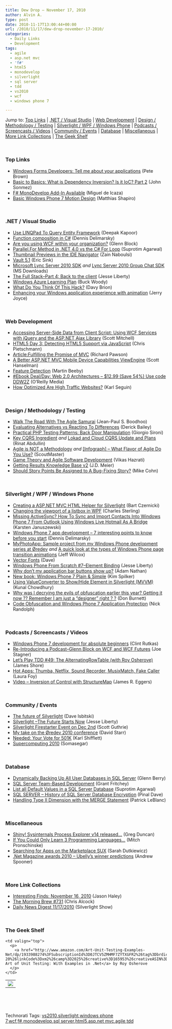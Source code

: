 ```yaml
---
title: Dew Drop – November 17, 2010
author: Alvin A.
type: post
date: 2010-11-17T13:00:44+00:00
url: /2010/11/17/dew-drop-november-17-2010/
categories:
  - Daily Links
  - Development
tags:
  - agile
  - asp.net mvc
  - 'f#'
  - html5
  - monodevelop
  - silverlight
  - sql server
  - tdd
  - vs2010
  - wcf
  - windows phone 7

---
```

Jump to: [Top Links][1] | [.NET / Visual Studio][2] | [Web Development][3] | [Design / Methodology / Testing][4] | [Silverlight / WPF / Windows Phone][5] | [Podcasts / Screencasts / Videos][6] | [Community / Events][7] | [Database][8] | [Miscellaneous][9] | [More Link Collections][10] | [The Geek Shelf][11] 

&#160;

### <a name="top"></a>Top Links

  * [Windows Forms Developers: Tell me about your applications][12] (Pete Brown)
  * [Basic to Basics: What is Dependency Inversion? Is it IoC? Part 2][13] (John Sonmez)
  * [F# MonoDevelop Add-In Available][14] (Miguel de Icaza)
  * [Basic Windows Phone 7 Motion Design][15] (Matthias Shapiro)

&#160;

### <a name="dotnet"></a>.NET / Visual Studio

  * [Use LINQPad To Query Entity Framework][16] (Deepak Kapoor)
  * [Function composition in C#][17] (Dennis Delimarsky)
  * [Are you using WCF within your organization?][18] (Glenn Block)
  * [Parallel.For Method in .NET 4.0 vs the C# For Loop][19] (Suprotim Agarwal)
  * [Thumbnail Previews in the IDE Navigator][20] (Zain Naboulsi)
  * [Vault 5.1][21] (Eric Sink)
  * [Microsoft Lync Server 2010 SDK][22] _and_ [Lync Server 2010 Group Chat SDK][23] (MS Downloads)
  * [The Full Stack–Part 4: Back to the client][24] (Jesse Liberty)
  * [Windows Azure Learning Plan][25] (Buck Woody)
  * [What Do You Think Of This Hack?][26] (Davy Brion)
  * [Enhancing your Windows application experience with animation][27] (Jerry Joyce)

&#160;

### <a name="web"></a>Web Development

  * [Accessing Server-Side Data from Client Script: Using WCF Services with jQuery and the ASP.NET Ajax Library][28] (Scott Mitchell)
  * [HTML5 Day 3: Detecting HTML5 Support via JavaScript][29] (Chris Pietschmann)
  * [Article:Fulfilling the Promise of MVC][30] (Richard Pawson)
  * [A Better ASP.NET MVC Mobile Device Capabilities ViewEngine][31] (Scott Hanselman)
  * [Feature Detection][32] (Martin Beeby)
  * [#Ebook Deal/Day: Web 2.0 Architectures &#8211; $12.99 (Save 54%) Use code DDW2Z][33] (O&#8217;Reilly Media)
  * [How Optimized Are High Traffic Websites?][34] (Karl Seguin)

&#160;

### <a name="design"></a>Design / Methodology / Testing

  * [Walk The Road With The Agile Samurai][35] (Jean-Paul S. Boodhoo)
  * [Evaluating Alternatives vs Reacting To Differences][36] (Derick Bailey)
  * [Practical PHP Testing Patterns: Back Door Manipulation][37] (Giorgio Sironi)
  * [Key CQRS Ingredient][38] _and_ [Lokad and Cloud CQRS Update and Plans][39] (Rinat Abdullin)
  * [Agile is NOT a Methodology][40] _and_ [[Infograph] – What Flavor of Agile Do You Use?][41] (ScoutMaster)
  * [Game Theory and Agile Software Development][42] (Vikas Hazrati)
  * [Getting Results Knowledge Base v2][43] (J.D. Meier)
  * <a href="http://feeds.dzone.com/~r/zones/agile/~3/vHTOzseUJMY/should-story-points-be" target="_blank">Should Story Points Be Assigned to A Bug-Fixing Story?</a> (Mike Cohn)

&#160;

### <a name="silverlight"></a>Silverlight / WPF / Windows Phone

  * [Creating a ASP.NET MVC HTML Helper for Silverlight][44] (Bart Czernicki)
  * [Changing the viewport of a listbox in WPF][45] (Charles Sterling)
  * [Missing ActiveSync? How To Sync and Import Contacts Into Windows Phone 7 From Outlook Using Windows Live Hotmail As A Bridge][46] (Karsten Januszewski)
  * [Windows Phone 7 app development &#8211; 7 interesting points to know before you start][47] (Dennis Delimarsky)
  * [MyPhotoApp: Sample project from my Windows Phone development series at Øredev][48] _and_ [A quick look at the types of Windows Phone page transition animations][49] (Jeff Wilcox)
  * [Vector Fonts][50] (Dave)
  * [Windows Phone From Scratch #7–Element Binding][51] (Jesse Liberty)
  * [Why don&#8217;t my application bar buttons show up?][52] (Adam Nathan)
  * [New book: Windows Phone 7 Plain & Simple][53] (Kim Spilker)
  * [Using ValueConverter to Show/Hide Element in Silverlight (MVVM)][54] (Kunal Chowdhury)
  * [Why was I decrying the evils of obfuscation earlier this year? Getting it now ?? Remember I am just a “designer” right ? ?][55] (Don Burnett)
  * [Code Obfuscation and Windows Phone 7 Application Protection][56] (Nick Randolph)

&#160;

### <a name="podcasts"></a>Podcasts / Screencasts / Videos

  * [Windows Phone 7 development for absolute beginners][57] (Clint Rutkas)
  * [Re-Introducing a Podcast–Glenn Block on WCF and WCF Futures][58] (Joe Stagner)
  * [Let&#8217;s Play TDD #49: The AlternatingRowTable (with Roy Osherove)][59] (James Shore)
  * [Hot Apps: Thumba, Netflix, Sound Recorder, MusixMatch, Fake Caller][60] (Laura Foy)
  * [Video &#8211; Inversion of Control with StructureMap][61] (James R. Eggers)

&#160;

### <a name="events"></a>Community / Events

  * [The future of Silverlight][62] (Dave Isbitski)
  * [Silverlight –The Future Starts Now][63] (Jesse Liberty)
  * [Silverlight Firestarter Event on Dec 2nd][64] (Scott Guthrie)
  * [My take on the Øredev 2010 conference][65] (David Starr)
  * [Needed: Your Vote for 501K][66] (Karl Shifflett)
  * [Supercomputing 2010][67] (Somasegar)

&#160;

### <a name="db"></a>Database

  * [Dynamically Backing Up All User Databases in SQL Server][68] (Glenn Berry)
  * [SQL Server Team-Based Development][69] (Grant Fritchey)
  * [List all Default Values in a SQL Server Database][70] (Suprotim Agarwal)
  * [SQL SERVER – History of SQL Server Database Encryption][71] (Pinal Dave)
  * [Handling Type II Dimension with the MERGE Statement][72] (Patrick LeBlanc)

&#160;

### <a name="misc"></a>Miscellaneous

  * [Shiny! Sysinternals Process Explorer v14 released…][73] (Greg Duncan)
  * [If You Could Only Learn 3 Programming Languages&#8230;][74] (Mitch Pronschinske)
  * [Searching for Apps on the Marketplace SUX][75] (Sarah Dutkiewicz)
  * [.Net Magazine awards 2010 – Ubelly’s winner predictions][76] (Andrew Spooner)

&#160;

### <a name="links"></a>More Link Collections

  * [Interesting Finds: November 16, 2010][77] (Jason Haley)
  * [The Morning Brew #731][78] (Chris Alcock)
  * [Daily News Digest 11/17/2010][79] (Silverlight Show)

&#160;

### <a name="shelf"></a>The Geek Shelf

<table border="0" cellspacing="0" cellpadding="0">
  <tr>
    <td>
      <img data-recalc-dims="1" decoding="async" src="https://i0.wp.com/ecx.images-amazon.com/images/I/51VAZ9BwcvL._SL160_.jpg?w=660" />
    </td>
    
    <td valign="top">
      <p>
        <a href="http://www.amazon.com/Art-Unit-Testing-Examples-Net/dp/1933988274%3FSubscriptionId%3D0JTCV5ZMHMF7ZYTXGFR2%26tag%3Dbrdicr-20%26linkCode%3Dxm2%26camp%3D2025%26creative%3D165953%26creativeASIN%3D1933988274">The Art of Unit Testing: With Examples in .Net</a> by Roy Osherove
      </p>
    </td>
  </tr>
</table>

&#160;

<div style="padding-bottom: 0px; margin: 0px; padding-left: 0px; padding-right: 0px; display: inline; float: none; padding-top: 0px" id="scid:C16BAC14-9A3D-4c50-9394-FBFEF7A93539:0d6f2ed6-0b9d-4713-bb0f-8e7688564d6d" class="wlWriterEditableSmartContent">
  <!--dotnetkickit-->
</div>

&#160;

<div style="padding-bottom: 0px; margin: 0px; padding-left: 0px; padding-right: 0px; display: inline; float: none; padding-top: 0px" id="scid:0767317B-992E-4b12-91E0-4F059A8CECA8:6c9b2180-6e00-4db3-a1b6-c1f7f5e79ff6" class="wlWriterEditableSmartContent">
  Technorati Tags: <a href="http://technorati.com/tags/vs2010" rel="tag">vs2010</a>,<a href="http://technorati.com/tags/silverlight" rel="tag">silverlight</a>,<a href="http://technorati.com/tags/windows+phone+7" rel="tag">windows phone 7</a>,<a href="http://technorati.com/tags/wcf" rel="tag">wcf</a>,<a href="http://technorati.com/tags/f%23" rel="tag">f#</a>,<a href="http://technorati.com/tags/monodevelop" rel="tag">monodevelop</a>,<a href="http://technorati.com/tags/sql+server" rel="tag">sql server</a>,<a href="http://technorati.com/tags/html5" rel="tag">html5</a>,<a href="http://technorati.com/tags/asp.net+mvc" rel="tag">asp.net mvc</a>,<a href="http://technorati.com/tags/agile" rel="tag">agile</a>,<a href="http://technorati.com/tags/tdd" rel="tag">tdd</a>
</div>

 [1]: https://morningdew-bpc6g3a0fgaxdxcu.eastus2-01.azurewebsites.net/#top
 [2]: https://morningdew-bpc6g3a0fgaxdxcu.eastus2-01.azurewebsites.net/#dotnet
 [3]: https://morningdew-bpc6g3a0fgaxdxcu.eastus2-01.azurewebsites.net/#web
 [4]: https://morningdew-bpc6g3a0fgaxdxcu.eastus2-01.azurewebsites.net/#design
 [5]: https://morningdew-bpc6g3a0fgaxdxcu.eastus2-01.azurewebsites.net/#silverlight
 [6]: https://morningdew-bpc6g3a0fgaxdxcu.eastus2-01.azurewebsites.net/#podcasts
 [7]: https://morningdew-bpc6g3a0fgaxdxcu.eastus2-01.azurewebsites.net/#events
 [8]: https://morningdew-bpc6g3a0fgaxdxcu.eastus2-01.azurewebsites.net/#db
 [9]: https://morningdew-bpc6g3a0fgaxdxcu.eastus2-01.azurewebsites.net/#misc
 [10]: https://morningdew-bpc6g3a0fgaxdxcu.eastus2-01.azurewebsites.net/#links
 [11]: https://morningdew-bpc6g3a0fgaxdxcu.eastus2-01.azurewebsites.net/#shelf
 [12]: http://feedproxy.google.com/~r/PeteBrown/~3/Bx5lJdTpBKo/windows-forms-developers-tell-me-about-your-applications
 [13]: http://simpleprogrammer.com/2010/11/16/basic-to-basics-what-is-dependency-inversion-is-it-ioc-part-2/
 [14]: http://tirania.org/blog/archive/2010/Nov-16.html
 [15]: http://www.designersilverlight.com/2010/11/16/basic-windows-phone-7-motion-design/
 [16]: http://feedproxy.google.com/~r/OneDotNetWay/~3/DioM5QLyf2c/
 [17]: http://feeds.dzone.com/~r/zones/dotnet/~3/XipIURpD4fo/function-composition-c
 [18]: http://feedproxy.google.com/~r/MyTechnobabble/~3/9jBtVo5V9oM/are-you-using-wcf-within-your-organization.aspx
 [19]: http://feedproxy.google.com/~r/netCurryRecentArticles/~3/e4mOcdV_6eM/ShowArticle.aspx
 [20]: http://feedproxy.google.com/~r/zainnab/~3/-G_LHmuAjm4/thumbnail-previews-in-the-ide-navigator-vstiptool0113.aspx
 [21]: http://software.ericsink.com/entries/vault_51.html
 [22]: http://feedproxy.google.com/~r/MicrosoftDownloadCenter/~3/hCBuh3JukCY/details.aspx
 [23]: http://feedproxy.google.com/~r/MicrosoftDownloadCenter/~3/3LfajbgPnto/details.aspx
 [24]: http://feedproxy.google.com/~r/JesseLiberty-SilverlightGeek/~3/ZEPHXqnC2x0/
 [25]: http://blogs.msdn.com/b/buckwoody/archive/2010/11/16/windows-azure-learning-plan.aspx
 [26]: http://feedproxy.google.com/~r/davybrion/~3/QNmphLmPB0w/
 [27]: http://windowsteamblog.com/windows/b/developers/archive/2010/11/16/enhancing-your-windows-application-experience-with-animation.aspx
 [28]: http://www.4guysfromrolla.com/articles/111710-1.aspx
 [29]: http://feedproxy.google.com/~r/crpietschmann/~3/OfDyBEi8n4A/post.aspx
 [30]: http://www.infoq.com/articles/Nacked-MVC
 [31]: http://feedproxy.google.com/~r/ScottHanselman/~3/JN7RjwvQ0uY/ABetterASPNETMVCMobileDeviceCapabilitiesViewEngine.aspx
 [32]: http://www.thewayithink.co.uk/post/feature-detection.aspx
 [33]: http://feeds.oreilly.com/~r/oreilly/news/~3/iOAycJZ3N_s/
 [34]: http://openmymind.net/2010/11/16/How-Optimized-Are-High-Traffic-Websites
 [35]: http://feedproxy.google.com/~r/JPBoodhoo/~3/HXw3llGC5fQ/walk-the-road-with-the-agile-samurai
 [36]: http://feedproxy.google.com/~r/LosTechies/~3/fWujl4oPGvY/evaluating-alternatives-vs-reacting-to-differences.aspx
 [37]: http://feeds.dzone.com/~r/zones/agile/~3/uPxEivDouj8/practical-php-testing-patterns-7
 [38]: http://feeds.abdullin.com/~r/RinatAbdullin/~3/4Kg951RYlY4/key-cqrs-ingredient.html
 [39]: http://feeds.abdullin.com/~r/RinatAbdullin/~3/p6jBrf_2MKA/lokad-and-cloud-cqrs-update-and-plans.html
 [40]: http://feedproxy.google.com/~r/agilescout/~3/AIChrGusXwI/
 [41]: http://feedproxy.google.com/~r/agilescout/~3/vTBPphwxiC0/
 [42]: http://www.infoq.com/news/2010/11/game-theory-and-agile
 [43]: http://feedproxy.google.com/~r/jmeier/~3/UdFWZ10s2cA/getting-results-knowledge-base-v2.aspx
 [44]: http://silverlighthack.com/post.aspx?id=73e081a2-0a0e-444f-9f11-c2abf769a63a
 [45]: http://blogs.msdn.com/b/charles_sterling/archive/2010/11/16/changing-the-viewport-of-a-listbox-in-wpf.aspx
 [46]: http://rhizohm.net/irhetoric/post/2010/11/16/Missing-ActiveSync-How-To-Sync-and-Import-Contacts-Into-Windows-Phone-7-From-Outlook-Using-Windows-Live-Hotmail-As-A-Bridge.aspx
 [47]: http://feeds.dzone.com/~r/zones/dotnet/~3/pMC5LkUWESU/windows-phone-7-app
 [48]: http://www.jeff.wilcox.name/2010/11/demo-myphotoapp/
 [49]: http://www.jeff.wilcox.name/2010/11/toolkit-page-transitions/
 [50]: http://drdave.co.uk/blog/archive/2010/11/16/Vector-Fonts
 [51]: http://feedproxy.google.com/~r/JesseLiberty-SilverlightGeek/~3/i8SRofKHgNk/
 [52]: http://blog.adamnathan.net/2010/11/16/WhyDontMyApplicationBarButtonsShowUp.aspx
 [53]: http://blogs.msdn.com/b/microsoft_press/archive/2010/11/16/new-book-windows-phone-7-plain-amp-simple.aspx
 [54]: http://feedproxy.google.com/~r/kunal2383/~3/3sFV8tXw8Gg/using-valueconverter-to-showhide.html
 [55]: http://feedproxy.google.com/~r/d4dotnet/~3/bKVVT6NLUMU/post.aspx
 [56]: http://feedproxy.google.com/~r/NicksNetTravels/~3/lpj_Acsz-Dw/post.aspx
 [57]: http://channel9.msdn.com/Blogs/Clint/Windows-Phone-7-development-for-absolute-beginners
 [58]: http://feedproxy.google.com/~r/MSJoe/~3/9rVcI14hXVo/
 [59]: http://jamesshore.com/Blog/Lets-Play/Episode-49.html
 [60]: http://channel9.msdn.com/Shows/Hot-Apps/Hot-Apps-Thumba-Netflix-Sound-Recorder-MusixMatch-Fake-Caller
 [61]: http://randomactsofcoding.blogspot.com/2010/11/video-inversion-of-control-with.html
 [62]: http://blogs.msdn.com/b/davedev/archive/2010/11/16/the-future-of-silverlight.aspx
 [63]: http://feedproxy.google.com/~r/JesseLiberty-SilverlightGeek/~3/8uyf2KAY9vs/
 [64]: http://weblogs.asp.net/scottgu/archive/2010/11/17/silverlight-firestarter-event-on-dec-2nd.aspx
 [65]: http://feedproxy.google.com/~r/ElegantCodeCast/~3/uEvJDKlMVU0/
 [66]: http://karlshifflett.wordpress.com/2010/11/16/needed-your-vote-for-501k/
 [67]: http://blogs.msdn.com/b/somasegar/archive/2010/11/16/supercomputing-2010.aspx
 [68]: http://www.sqlservercentral.com/blogs/glennberry/archive/2010/11/16/dynamically-backing-up-all-user-databases-in-sql-server.aspx
 [69]: http://www.sqlservercentral.com/blogs/scarydba/archive/2010/11/16/sql-server-team_2D00_based-development.aspx
 [70]: http://feedproxy.google.com/~r/sqlservercurry/blog/~3/F8eNqFRPwzo/list-all-default-values-in-sql-server.html
 [71]: http://blog.sqlauthority.com/2010/11/17/sql-server-history-of-sql-server-database-encryption/
 [72]: http://www.sqlservercentral.com/blogs/sqldownsouth/archive/2010/11/17/handling-type-ii-dimension-with-the-merge-statement.aspx
 [73]: http://coolthingoftheday.blogspot.com/2010/11/shiny-sysinternals-process-explorer-v14.html
 [74]: http://feeds.dzone.com/~r/zones/dotnet/~3/ch4wCyuFsPk/if-you-could-only-learn-3
 [75]: http://codinggeekette.com/post/Searching-for-Apps-on-the-Marketplace-SUX.aspx
 [76]: http://feedproxy.google.com/~r/ubelly/~3/qjdrxHJuCd4/
 [77]: http://jasonhaley.com/blog/post.aspx?id=6a68370b-73e1-4d05-953f-454185d7d535
 [78]: http://feedproxy.google.com/~r/ReflectivePerspective/~3/4uA_IzBAlrA/
 [79]: http://feedproxy.google.com/~r/silverlightshow/~3/hih15GBDF3c/Daily-News-Digest-11-17-2010.aspx